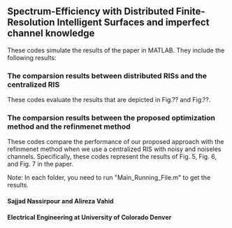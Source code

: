 ## Spectrum-Efficiency with Distributed Finite-Resolution Intelligent Surfaces and imperfect channel knowledge

These codes simulate the results of the paper in MATLAB. They include the following results:

### The comparsion results between distributed RISs and the centralized RIS
These codes evaluate the results that are depicted in Fig.?? and Fig.??.

### The comparsion results between the proposed optimization method and the refinmenet method
These codes compare the performance of our proposed approach with the refinmenet method when we use a centralized RIS with noisy and noiseles channels. Specifically, these codes represent the results of Fig. 5, Fig. 6, and Fig. 7 in the paper. 

Note: In each folder, you need to run "Main_Running_File.m" to get the results.

#### Sajjad Nassirpour and  Alireza Vahid
#### Electrical Engineering at University of Colorado Denver


